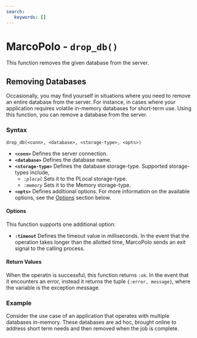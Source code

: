 ```yaml
---
search:
   keywords: []
---
```


# MarcoPolo - `drop_db()`

This function removes the given database from the server.

## Removing Databases

Occasionally, you may find yourself in situations where you need to remove an entire database from the server.  For instance, in cases where your application requires volatile in-memory databases for short-term use.  Using this function, you can remove a database from the server.

### Syntax

```
drop_db(<conn>, <database>, <storage-type>, <opts>)
```

- **`<conn>`** Defines the server connection.
- **`<database>`** Defines the database name.
- **`<storage-type>`** Defines the database storage-type.  Supported storage-types include,
  - *`:plocal`* Sets it to the PLocal storage-type.
  - *`:memory`* Sets it to the Memory storage-type.
- **`<opts>`** Defines additional options.  For more information on the available options, see the [Options](#options) section below.

#### Options

This function supports one additional option:

- **`:timeout`** Defines the timeout value in milliseconds.  In the event that the operation takes longer than the allotted time, MarcoPolo sends an exit signal to the calling process.

#### Return Values

When the operatin is successful, this function returns `:ok`.  In the event that it encounters an error, instead it returns the tuple `{:error, message}`, where the variable is the exception message.

### Example

Consider the use case of an application that operates with multiple databases in-memory.  These databases are ad hoc, brought online to address short term needs and then removed when the job is complete. 

